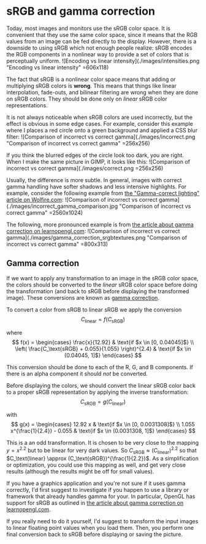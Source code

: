 # sRGB and gamma correction

Today, most images and monitors use the sRGB color space. It is convenient that they use the same color space, since it means that the RGB values from an image can be fed directly to the display. However, there is a downside to using sRGB which not enough people realize: sRGB encodes the RGB components in a nonlinear way to provide a set of colors that is perceptually uniform.
![Encoding vs linear intensity](./images/intensities.png "Encoding vs linear intensity" =606x118)

The fact that sRGB is a nonlinear color space means that adding or multiplying sRGB colors is **wrong**. This means that things like linear interpolation, fade-outs, and bilinear filtering are wrong when they are done on sRGB colors. They should be done only on *linear* sRGB color representations.

It is not always noticeable when sRGB colors are used incorrectly, but the effect is obvious in some edge cases. For example, consider this example where I places a red circle onto a green background and applied a CSS blur filter:
![Comparison of incorrect vs correct gamma](./images/incorrect.png "Comparison of incorrect vs correct gamma" =256x256)

If you think the blurred edges of the circle look too dark, you are right. When I make the same picture in GIMP, it looks like this:
![Comparison of incorrect vs correct gamma](./images/correct.png =256x256)

Usually, the difference is more subtle. In general, images with correct gamma handling have softer shadows and less intensive highlights. For example, consider the following example from [the "Gamma-correct lighting" article on Wolfire.com](http://blog.wolfire.com/2010/02/Gamma-correct-lighting):
![Comparison of incorrect vs correct gamma](./images/incorrect_gamma_comparison.jpg "Comparison of incorrect vs correct gamma" =2560x1024)

The following, more pronounced example is from [the article about gamma correction on learnopengl.com](https://learnopengl.com/Advanced-Lighting/Gamma-Correction):
![Comparison of incorrect vs correct gamma](./images/gamma_correction_srgbtextures.png "Comparison of incorrect vs correct gamma" =800x313)


## Gamma correction

If we want to apply any transformation to an image in the sRGB color space, the colors should be converted to the *linear* sRGB color space before doing the transformation (and back to sRGB before displaying the transformed image). These conversions are known as [gamma correction](https://en.wikipedia.org/wiki/Gamma_correction).

To convert a color from sRGB to linear sRGB we apply the conversion
$$ C_\text{linear} = f(C_\text{sRGB}) $$

where
$$ f(x) = \begin{cases} \frac{x}{12.92} & \text{if $x \in [0, 0.04045]$} \\ \left( \frac{C_\text{sRGB} + 0.055}{1.055} \right)^{2.4} & \text{if $x \in (0.04045, 1]$} \end{cases} $$

This conversion should be done to each of the R, G, and B components. If there is an alpha component it should *not* be converted.

Before displaying the colors, we should convert the linear sRGB color back to a proper sRGB representation by applying the inverse transformation:
$$ C_\text{sRGB} = g(C_\text{linear}) $$

with
$$ g(x) = \begin{cases} 12.92 x & \text{if $x \in [0, 0.0031308]$} \\ 1.055 x^{\frac{1}{2.4}} - 0.055 & \text{if $x \in (0.0031308, 1]$} \end{cases} $$

This is a an odd transformation. It is chosen to be very close to the mapping $y = x^{2.2}$ but to be linear for very dark values. So $C_\text{sRGB} \approx (C_\text{linear})^{2.2}$ so that $C_\text{linear} \approx (C_\text{sRGB})^{\frac{1}{2.2}}$. As a simplification or optimization, you could use this mapping as well, and get very close results (although the results might be off for small values).

If you have a graphics application and you're not sure if it uses gamma correctly, I'd first suggest to investigate if you happen to use a library or framework that already handles gamma for your. In particular, OpenGL has support for sRGB as outlined in [the article about gamma correction on learnopengl.com](https://learnopengl.com/Advanced-Lighting/Gamma-Correction).

If you really need to do it yourself, I'd suggest to transform the input images to linear floating point values when you load them. Then, you perform one final conversion back to sRGB before displaying or saving the picture.
